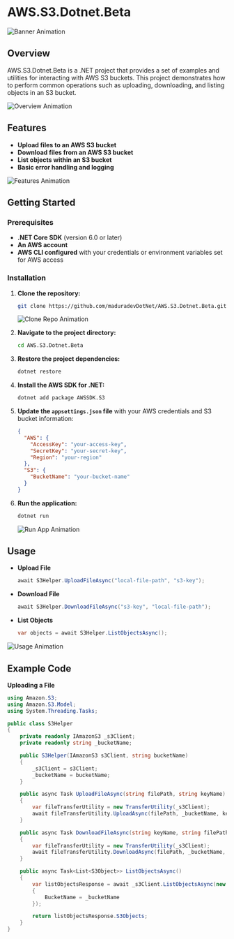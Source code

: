 # AWS.S3.Dotnet.Beta

![Banner Animation](https://your-animation-url.com/banner.gif)

## Overview

AWS.S3.Dotnet.Beta is a .NET project that provides a set of examples and utilities for interacting with AWS S3 buckets. This project demonstrates how to perform common operations such as uploading, downloading, and listing objects in an S3 bucket.

![Overview Animation](https://your-animation-url.com/overview.gif)

## Features

- **Upload files to an AWS S3 bucket**
- **Download files from an AWS S3 bucket**
- **List objects within an S3 bucket**
- **Basic error handling and logging**

![Features Animation](https://your-animation-url.com/features.gif)

## Getting Started

### Prerequisites

- **.NET Core SDK** (version 6.0 or later)
- **An AWS account**
- **AWS CLI configured** with your credentials or environment variables set for AWS access

### Installation

1. **Clone the repository:**

    ```bash
    git clone https://github.com/maduradevDotNet/AWS.S3.Dotnet.Beta.git
    ```

    ![Clone Repo Animation](https://your-animation-url.com/clone-repo.gif)

2. **Navigate to the project directory:**

    ```bash
    cd AWS.S3.Dotnet.Beta
    ```

3. **Restore the project dependencies:**

    ```bash
    dotnet restore
    ```

4. **Install the AWS SDK for .NET:**

    ```bash
    dotnet add package AWSSDK.S3
    ```

5. **Update the `appsettings.json` file** with your AWS credentials and S3 bucket information:

    ```json
    {
      "AWS": {
        "AccessKey": "your-access-key",
        "SecretKey": "your-secret-key",
        "Region": "your-region"
      },
      "S3": {
        "BucketName": "your-bucket-name"
      }
    }
    ```

6. **Run the application:**

    ```bash
    dotnet run
    ```

    ![Run App Animation](https://your-animation-url.com/run-app.gif)

## Usage

- **Upload File**

    ```csharp
    await S3Helper.UploadFileAsync("local-file-path", "s3-key");
    ```

- **Download File**

    ```csharp
    await S3Helper.DownloadFileAsync("s3-key", "local-file-path");
    ```

- **List Objects**

    ```csharp
    var objects = await S3Helper.ListObjectsAsync();
    ```

![Usage Animation](https://your-animation-url.com/usage.gif)

## Example Code

**Uploading a File**

```csharp
using Amazon.S3;
using Amazon.S3.Model;
using System.Threading.Tasks;

public class S3Helper
{
    private readonly IAmazonS3 _s3Client;
    private readonly string _bucketName;

    public S3Helper(IAmazonS3 s3Client, string bucketName)
    {
        _s3Client = s3Client;
        _bucketName = bucketName;
    }

    public async Task UploadFileAsync(string filePath, string keyName)
    {
        var fileTransferUtility = new TransferUtility(_s3Client);
        await fileTransferUtility.UploadAsync(filePath, _bucketName, keyName);
    }

    public async Task DownloadFileAsync(string keyName, string filePath)
    {
        var fileTransferUtility = new TransferUtility(_s3Client);
        await fileTransferUtility.DownloadAsync(filePath, _bucketName, keyName);
    }

    public async Task<List<S3Object>> ListObjectsAsync()
    {
        var listObjectsResponse = await _s3Client.ListObjectsAsync(new ListObjectsRequest
        {
            BucketName = _bucketName
        });

        return listObjectsResponse.S3Objects;
    }
}
